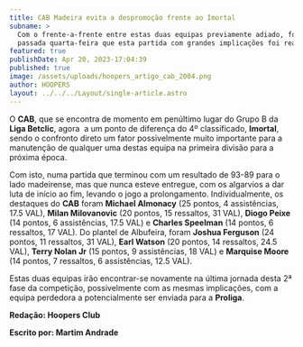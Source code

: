 ```yaml
---
title: CAB Madeira evita a despromoção frente ao Imortal
subname: >
  Com o frente-a-frente entre estas duas equipas previamente adiado, foi na
  passada quarta-feira que esta partida com grandes implicações foi realizada.
featured: true
publishDate: Apr 20, 2023-17:04:39
published: true
image: /assets/uploads/hoopers_artigo_cab_2004.png
author: HOOPERS
layout: ../../../Layout/single-article.astro
---
```

O **CAB**, que se encontra de momento em penúltimo lugar do Grupo B da **Liga Betclic**, agora  a um ponto de diferença do 4º classificado, **Imortal**, sendo o confronto direto um fator possivelmente muito importante para a manutenção de qualquer uma destas equipa na primeira divisão para a próxima época.



Com isto, numa partida que terminou com um resultado de 93-89 para o lado madeirense, mas que nunca esteve entregue, com os algarvios a dar luta de início ao fim, levando o jogo a prolongamento. Individualmente, os destaques do **CAB** foram **Michael Almonacy** (25 pontos, 4 assistências, 17.5 VAL), **Milan Milovanovic** (20 pontos, 15 ressaltos, 31 VAL), **Diogo Peixe** (14 pontos, 6 assistências, 17.5 VAL) e **Charles Speelman** (14 pontos, 6 ressaltos, 17 VAL). Do plantel de Albufeira, foram **Joshua Ferguson** (24 pontos, 11 ressaltos, 31 VAL), **Earl Watson** (20 pontos, 14 ressaltos, 24.5 VAL), **Terry Nolan Jr** (15 pontos, 9 assistências, 18 VAL) e **Marquise Moore** (14 pontos, 7 ressaltos, 6 assistências, 12.5 VAL).



Estas duas equipas irão encontrar-se novamente na última jornada desta 2ª fase da competição, possivelmente com as mesmas implicações, com a equipa perdedora a potencialmente ser enviada para a **Proliga**.



**Redação: Hoopers Club**

**Escrito por: Martim Andrade**